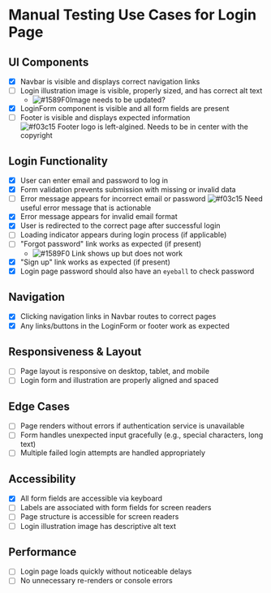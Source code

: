 # Manual Testing Use Cases for Login Page

## UI Components

- [x] Navbar is visible and displays correct navigation links
- [ ] Login illustration image is visible, properly sized, and has correct alt text
    - ![#1589F0](https://placehold.co/15x15/1589F0/1589F0.png)Image needs to be updated?
- [x] LoginForm component is visible and all form fields are present
- [ ] Footer is visible and displays expected information  
    ![#f03c15](https://placehold.co/15x15/f03c15/f03c15.png) Footer logo is left-algined. Needs to be in center with the copyright

## Login Functionality

- [x] User can enter email and password to log in
- [x] Form validation prevents submission with missing or invalid data
- [ ] Error message appears for incorrect email or password
    ![#f03c15](https://placehold.co/15x15/f03c15/f03c15.png) Need useful error message that is actionable
- [x] Error message appears for invalid email format
- [x] User is redirected to the correct page after successful login
- [ ] Loading indicator appears during login process (if applicable)
- [ ] "Forgot password" link works as expected (if present)
    - ![#1589F0](https://placehold.co/15x15/1589F0/1589F0.png) Link shows up but does not work
- [x] "Sign up" link works as expected (if present)
- [x] Login page password should also have an `eyeball` to check password

## Navigation

- [x] Clicking navigation links in Navbar routes to correct pages
- [x] Any links/buttons in the LoginForm or footer work as expected

## Responsiveness & Layout

- [ ] Page layout is responsive on desktop, tablet, and mobile
- [ ] Login form and illustration are properly aligned and spaced

## Edge Cases

- [ ] Page renders without errors if authentication service is unavailable
- [ ] Form handles unexpected input gracefully (e.g., special characters, long text)
- [ ] Multiple failed login attempts are handled appropriately

## Accessibility

- [x] All form fields are accessible via keyboard
- [ ] Labels are associated with form fields for screen readers
- [ ] Page structure is accessible for screen readers
- [ ] Login illustration image has descriptive alt text

## Performance

- [ ] Login page loads quickly without noticeable delays
- [ ] No unnecessary re-renders or console errors
